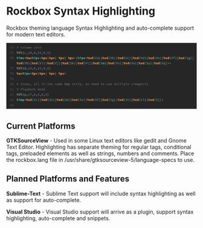 # Rockbox Syntax Highlighting

 Rockbox theming language Syntax Highlighting and auto-complete support for modern text editors. 

![exampleimage.png](exampleimage.png)

## Current Platforms

**GTKSourceView** - Used in some Linux text editors like gedit and Gnome Text Editor. Highlighting has separate theming for regular tags, conditional tags, preloaded elements as well as strings, numbers and comments. Place the rockbox.lang file in /usr/share/gtksourceview-5/language-specs to use. 

## Planned Platforms and Features

**Sublime-Text** - Sublime Text support will include syntax highlighting as well as support for auto-complete.

**Visual Studio** - Visual Studio support will arrive as a plugin, support syntax highlighting, auto-complete and snippets.